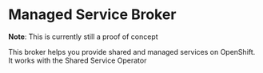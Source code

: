 # Managed Service Broker

**Note**: This is currently still a proof of concept


This broker helps you provide shared and managed services on OpenShift. It works with the Shared Service Operator 
 
